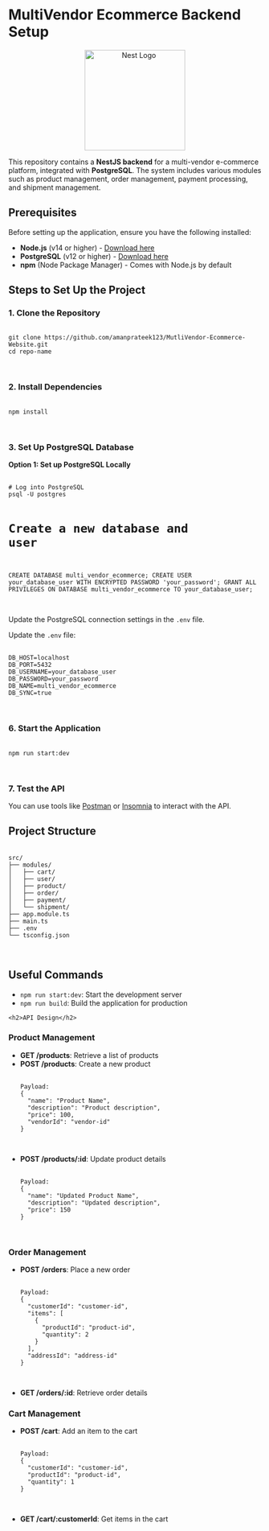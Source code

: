 
 <h1>MultiVendor Ecommerce Backend Setup</h1>
    <p align="center">
  <a href="http://nestjs.com/" target="blank"><img src="https://nestjs.com/img/logo-small.svg" width="200" alt="Nest Logo" /></a>
</p>
  <p>
    This repository contains a <strong>NestJS backend</strong> for a multi-vendor e-commerce platform, integrated with <strong>PostgreSQL</strong>.
    The system includes various modules such as product management, order management, payment processing, and shipment management.
  </p>

  <h2>Prerequisites</h2>
  <p>Before setting up the application, ensure you have the following installed:</p>
  <ul>
    <li><strong>Node.js</strong> (v14 or higher) - <a href="https://nodejs.org/">Download here</a></li>
    <li><strong>PostgreSQL</strong> (v12 or higher) - <a href="https://www.postgresql.org/download/">Download here</a></li>
    <li><strong>npm</strong> (Node Package Manager) - Comes with Node.js by default</li>
  </ul>

  <h2>Steps to Set Up the Project</h2>
  <h3>1. Clone the Repository</h3>
  <pre>
    <code>
git clone https://github.com/amanprateek123/MutliVendor-Ecommerce-Website.git
cd repo-name
    </code>
  </pre>

  <h3>2. Install Dependencies</h3>
  <pre>
    <code>
npm install
    </code>
  </pre>

  <h3>3. Set Up PostgreSQL Database</h3>
  <p><strong>Option 1: Set up PostgreSQL Locally</strong></p>
  <pre>
    <code>
# Log into PostgreSQL
psql -U postgres

# Create a new database and user
CREATE DATABASE multi_vendor_ecommerce;
CREATE USER your_database_user WITH ENCRYPTED PASSWORD 'your_password';
GRANT ALL PRIVILEGES ON DATABASE multi_vendor_ecommerce TO your_database_user;
    </code>
  </pre>
  <p>Update the PostgreSQL connection settings in the <code>.env</code> file.</p>
  <p>Update the <code>.env</code> file:</p>
  <pre>
    <code>
DB_HOST=localhost
DB_PORT=5432
DB_USERNAME=your_database_user
DB_PASSWORD=your_password
DB_NAME=multi_vendor_ecommerce
DB_SYNC=true
    </code>
  </pre>

  <h3>6. Start the Application</h3>
  <pre>
    <code>
npm run start:dev
    </code>
  </pre>

  <h3>7. Test the API</h3>
  <p>You can use tools like <a href="https://www.postman.com/">Postman</a> or <a href="https://insomnia.rest/">Insomnia</a> to interact with the API.</p>

  <h2>Project Structure</h2>
  <pre>
    <code>
src/
├── modules/
│   ├── cart/
│   ├── user/
│   ├── product/
│   ├── order/
│   ├── payment/
│   └── shipment/
├── app.module.ts
├── main.ts
├── .env
└── tsconfig.json
    </code>
  </pre>

  <h2>Useful Commands</h2>
  <ul>
    <li><code>npm run start:dev</code>: Start the development server</li>
    <li><code>npm run build</code>: Build the application for production</li>
  </ul>

    <h2>API Design</h2>
  <h3>Product Management</h3>
  <ul>
    <li><strong>GET /products</strong>: Retrieve a list of products</li>
    <li><strong>POST /products</strong>: Create a new product</li>
    <pre>
      <code>
Payload:
{
  "name": "Product Name",
  "description": "Product description",
  "price": 100,
  "vendorId": "vendor-id"
}
      </code>
    </pre>
    <li><strong>POST /products/:id</strong>: Update product details</li>
    <pre>
      <code>
Payload:
{
  "name": "Updated Product Name",
  "description": "Updated description",
  "price": 150
}
      </code>
    </pre>
  </ul>

  <h3>Order Management</h3>
  <ul>
    <li><strong>POST /orders</strong>: Place a new order</li>
    <pre>
      <code>
Payload:
{
  "customerId": "customer-id",
  "items": [
    {
      "productId": "product-id",
      "quantity": 2
    }
  ],
  "addressId": "address-id"
}
      </code>
    </pre>
    <li><strong>GET /orders/:id</strong>: Retrieve order details</li>
  </ul>

  <h3>Cart Management</h3>
  <ul>
    <li><strong>POST /cart</strong>: Add an item to the cart</li>
    <pre>
      <code>
Payload:
{
  "customerId": "customer-id",
  "productId": "product-id",
  "quantity": 1
}
      </code>
    </pre>
    <li><strong>GET /cart/:customerId</strong>: Get items in the cart</li>
  </ul>
